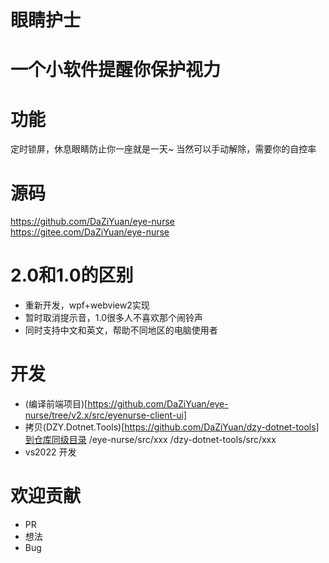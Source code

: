 # 眼睛护士

# 一个小软件提醒你保护视力

# 功能
定时锁屏，休息眼睛防止你一座就是一天~
当然可以手动解除，需要你的自控率

# 源码
https://github.com/DaZiYuan/eye-nurse  
https://gitee.com/DaZiYuan/eye-nurse

# 2.0和1.0的区别
- 重新开发，wpf+webview2实现
- 暂时取消提示音，1.0很多人不喜欢那个闹铃声
- 同时支持中文和英文，帮助不同地区的电脑使用者

# 开发
- (编译前端项目)[https://github.com/DaZiYuan/eye-nurse/tree/v2.x/src/eyenurse-client-ui]
- 拷贝(DZY.Dotnet.Tools)[https://github.com/DaZiYuan/dzy-dotnet-tools]到仓库同级目录
	/eye-nurse/src/xxx
	/dzy-dotnet-tools/src/xxx
- vs2022 开发

# 欢迎贡献
- PR
- 想法
- Bug